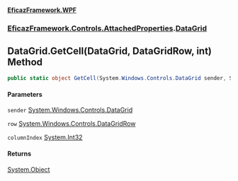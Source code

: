 #### [EficazFramework.WPF](EficazFrameworkWPF.md 'EficazFramework WPF')
### [EficazFramework.Controls.AttachedProperties](EficazFrameworkWPF.md#EficazFramework.Controls.AttachedProperties 'EficazFramework.Controls.AttachedProperties').[DataGrid](EficazFramework.Controls.AttachedProperties/DataGrid.md 'EficazFramework.Controls.AttachedProperties.DataGrid')

## DataGrid.GetCell(DataGrid, DataGridRow, int) Method

```csharp
public static object GetCell(System.Windows.Controls.DataGrid sender, System.Windows.Controls.DataGridRow row, int columnIndex=0);
```
#### Parameters

<a name='EficazFramework.Controls.AttachedProperties.DataGrid.GetCell(System.Windows.Controls.DataGrid,System.Windows.Controls.DataGridRow,int).sender'></a>

`sender` [System.Windows.Controls.DataGrid](https://docs.microsoft.com/en-us/dotnet/api/System.Windows.Controls.DataGrid 'System.Windows.Controls.DataGrid')

<a name='EficazFramework.Controls.AttachedProperties.DataGrid.GetCell(System.Windows.Controls.DataGrid,System.Windows.Controls.DataGridRow,int).row'></a>

`row` [System.Windows.Controls.DataGridRow](https://docs.microsoft.com/en-us/dotnet/api/System.Windows.Controls.DataGridRow 'System.Windows.Controls.DataGridRow')

<a name='EficazFramework.Controls.AttachedProperties.DataGrid.GetCell(System.Windows.Controls.DataGrid,System.Windows.Controls.DataGridRow,int).columnIndex'></a>

`columnIndex` [System.Int32](https://docs.microsoft.com/en-us/dotnet/api/System.Int32 'System.Int32')

#### Returns
[System.Object](https://docs.microsoft.com/en-us/dotnet/api/System.Object 'System.Object')